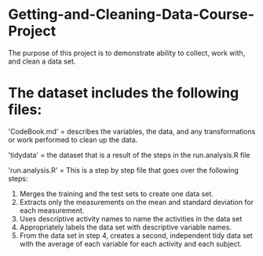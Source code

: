 # Getting-and-Cleaning-Data-Course-Project
The purpose of this project is to demonstrate ability to collect, work with, and clean a data set. 

The dataset includes the following files:
=========================================
'CodeBook.md' = describes the variables, the data, and any transformations or work performed to clean up the data.

'tidydata' = the dataset that is a result of the steps in the run.analysis.R file

'run.analysis.R' = This is a step by step file that goes over the following steps:

1) Merges the training and the test sets to create one data set.
2) Extracts only the measurements on the mean and standard deviation for each measurement.
3) Uses descriptive activity names to name the activities in the data set
4) Appropriately labels the data set with descriptive variable names.
5) From the data set in step 4, creates a second, independent tidy data set with the average of each variable for each activity and each subject.
